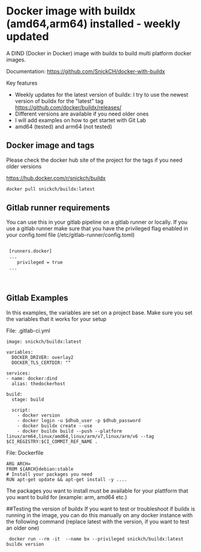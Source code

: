 # Docker image with buildx (amd64,arm64) installed - weekly updated

A DIND (Docker in Docker) image with buildx to build multi platform docker images. 

Documentation: https://github.com/SnickCH/docker-with-buildx

Key features
- Weekly updates for the latest version of buildx: I try to use the newest version of buildx for the "latest" tag https://github.com/docker/buildx/releases/
- Different versions are available if you need older ones
- I will add examples on how to get startet with Git Lab
- amd64 (tested) and arm64 (not tested)

## Docker image and tags

Please check the docker hub site of the project for the tags if you need older versions

https://hub.docker.com/r/snickch/buildx

```bash
docker pull snickch/buildx:latest
```

## Gitlab runner requirements
You can use this in your gitlab pipeline on a gitlab runner or locally. If you use a gitlab runner make sure that you have the privileged flag enabled in your config.toml file (/etc/gitlab-runner/config.toml)

```bash

 [runners.docker]
 ...
    privileged = true
 ...
 
 
```
## Gitlab Examples
In this examples, the variables are set on a project base. Make sure you set the variables that it works for your setup

File: .gitlab-ci.yml
```
image: snickch/buildx:latest

variables:
  DOCKER_DRIVER: overlay2
  DOCKER_TLS_CERTDIR: ""

services:
- name: docker:dind
  alias: thedockerhost

build:
  stage: build

  script:
    - docker version
    - docker login -u $dhub_user -p $dhub_password
    - docker buildx create --use
    - docker buildx build --push --platform linux/arm64,linux/amd64,linux/arm/v7,linux/arm/v6 --tag $CI_REGISTRY:$CI_COMMIT_REF_NAME .
```
File: Dockerfile
```
ARG ARCH=
FROM ${ARCH}debian:stable
# Install your packages you need
RUN apt-get update && apt-get install -y ....
```
The packages you want to install must be available for your plattform that you want to build for (example: arm, amd64 etc.)

##Testing the version of buildx
If you want to test or troubleshoot if buildx is running in the image, you can do this manually on any docker instance with the following command (replace latest with the version, if you want to test an older one)
```
 docker run --rm -it  --name bx --privileged snickch/buildx:latest buildx version
```



